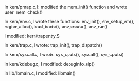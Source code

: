In kern/pmap.c, I: 
modified the mem_init() function and wrote user_mem_check()

In kern/env.c, I wrote these functions: 
env_init(), env_setup_vm(), region_alloc(), load_icode(), env_create(), env_run()

I modified: kern/trapentry.S

In kern/trap.c, I wrote:
trap_init(), trap_dispatch()

In kern/syscall.c, I wrote: 
sys_cputs(), syscall(), sys_cputs()

in kern/kdebug.c, I modified:
debuginfo_eip()

in lib/libmain.c, I modified:
libmain()


